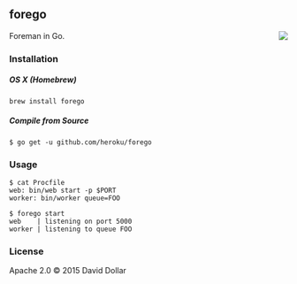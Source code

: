 ## forego

<a href="https://travis-ci.org/heroku/forego">
  <img align="right" src="https://travis-ci.org/heroku/forego.svg?branch=master">
</a>

Foreman in Go.

### Installation

##### OS X (Homebrew)

    brew install forego

##### Compile from Source

    $ go get -u github.com/heroku/forego

### Usage

    $ cat Procfile
    web: bin/web start -p $PORT
    worker: bin/worker queue=FOO

    $ forego start
    web    | listening on port 5000
    worker | listening to queue FOO

### License

Apache 2.0 &copy; 2015 David Dollar

